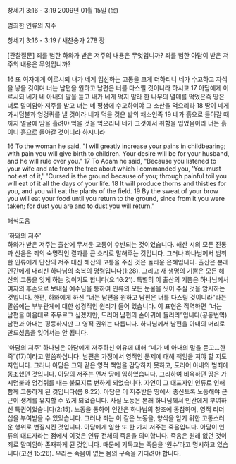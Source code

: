 창세기 3:16 - 3:19 
2009년 01월 15일 (목)

범죄한 인류의 저주



창세기 3:16 - 3:19 / 새찬송가 278 장


[관찰질문]
죄를 범한 하와가 받은 저주의 내용은 무엇입니까?
죄를 범한 아담이 받은 저주의 내용은 무엇입니까?

16 또 여자에게 이르시되 내가 네게 임신하는 고통을 크게 더하리니 네가 수고하고 자식을 낳을 것이며 너는 남편을 원하고 남편은 너를 다스릴 것이니라 하시고 
17 아담에게 이르시되 네가 네 아내의 말을 듣고 내가 네게 먹지 말라 한 나무의 열매를 먹었은즉 땅은 너로 말미암아 저주를 받고 너는 네 평생에 수고하여야 그 소산을 먹으리라 
18 땅이 네게 가시덤불과 엉겅퀴를 낼 것이라 네가 먹을 것은 밭의 채소인즉 
19 네가 흙으로 돌아갈 때까지 얼굴에 땀을 흘려야 먹을 것을 먹으리니 네가 그것에서 취함을 입었음이라 너는 흙이니 흙으로 돌아갈 것이니라 하시니라  

16 To the woman he said, "I will greatly increase your pains in childbearing; with pain you will give birth to children. Your desire will be for your husband, and he will rule over you." 
17 To Adam he said, "Because you listened to your wife and ate from the tree about which I commanded you, 'You must not eat of it,' "Cursed is the ground because of you; through painful toil you will eat of it all the days of your life. 
18 It will produce thorns and thistles for you, and you will eat the plants of the field. 
19 By the sweat of your brow you will eat your food until you return to the ground, since from it you were taken; for dust you are and to dust you will return."

해석도움





'하와의 저주'  
하와가 받은 저주는 출산에 무서운 고통이 수반되는 것이었습니다. 해산 시의 모든 진통과 신음은 죄의 숙명적인 결과를 큰 소리로 말해주는 것입니다. 그러나 하나님께서 범죄한 인류에게 단산의 저주 대신 해산의 고통을 주신 것은 놀라운 은혜입니다. 출산은 본래 인간에게 내리신 하나님의 축복의 명령입니다(1:28). 그리고 새 생명의 기쁨은 모든 해산의 고통을 잊게 하는 것이기도 합니다(요 16:21). 특별히 이 출산의 기쁨은 하나님께서 여자의 후손으로 보내실 예수님을 통하여 인류의 모든 눈물을 씻어 주실 것을 암시하는 것입니다. 한편, 하와에게 하신 “너는 남편을 원하고 남편은 너를 다스릴 것이니라”라는 말씀에는 부부관계에 대한 성경적인 원리가 들어 있습니다. 이 표현은 직역하면 “너는 남편을 마음대로 주무르고 싶겠지만, 도리어 남편의 손아귀에 들리라”입니다(공동번역). 남편과 아내는 평등하지만 그 영적 권위는 다릅니다. 하나님께서 남편을 아내의 머리로 만드셨음을 잊어서는 안 됩니다.    

'아담의 저주'
하나님은 아담에게 저주하신 이유에 대해 “네가 네 아내의 말을 듣고…한즉”(17)이라고 말씀하십니다. 남편은 가정에서 영적인 문제에 대해 책임을 져야 할 지도자입니다. 그러나 아담은 그와 같은 영적 책임을 감당하지 못하고, 도리어 아내의 범죄에 동조했던 것입니다. 아담의 저주는 먼저 땅에 임하였습니다. 그리하여 비옥하던 땅은 가시덤불과 엉겅퀴를 내는 불모지로 변하게 되었습니다. 자연이 그 대표자인 인류로 인해 함께 고통하게 된 것입니다(롬 8:22). 아담은 이 저주받은 땅에서 종신토록 노동해야 근근이 생계를 유지할 수 있게 되었습니다. 사실 노동은 본래 하나님께서 인간에게 부여하신 특권이었습니다(2:15). 노동을 통하여 인간은 하나님의 창조에 동참하며, 영적 리더십을 부여받을 수 있었습니다. 그러나 죄는 이 같은 노동을, 양식을 얻기 위한 고통스러운 행위로 변질시킨 것입니다. 아담에게 임한 또 한 가지 저주는 죽음입니다. 아담이 인류의 대표자라는 점에서 이것은 인류 전체의 죽음을 의미합니다. 죽음은 원래 없던 것이 죄로 말미암아 존재하게 된 것입니다. 때문에 기독교는 죽음을 ‘원수’라고 명시하고 있습니다(고전 15:26). 우리는 죽음이 없는 몸의 구속을 기다려야 합니다.